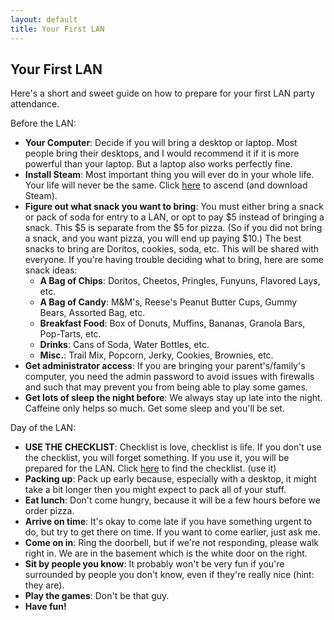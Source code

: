 ```yaml
---
layout: default
title: Your First LAN
---
```


## Your First LAN

Here's a short and sweet guide on how to prepare for your first LAN party attendance.

Before the LAN:

- **Your Computer**: Decide if you will bring a desktop or laptop. Most people bring their desktops, and I would recommend it if it is more powerful than your laptop. But a laptop also works perfectly fine.
- **Install Steam**: Most important thing you will ever do in your whole life. Your life will never be the same. Click [here](http://store.steampowered.com/about/) to ascend (and download Steam).
- **Figure out what snack you want to bring**: You must either bring a snack or pack of soda for entry to a LAN, or opt to pay $5 instead of bringing a snack. This $5 is separate from the $5 for pizza. (So if you did not bring a snack, and you want pizza, you will end up paying $10.) The best snacks to bring are Doritos, cookies, soda, etc. This will be shared with everyone. If you're having trouble deciding what to bring, here are some snack ideas:
  - **A Bag of Chips**: Doritos, Cheetos, Pringles, Funyuns, Flavored Lays, etc.
  - **A Bag of Candy**: M&M's, Reese's Peanut Butter Cups, Gummy Bears, Assorted Bag, etc.
  - **Breakfast Food**: Box of Donuts, Muffins, Bananas, Granola Bars, Pop-Tarts, etc.
  - **Drinks**: Cans of Soda, Water Bottles, etc.
  - **Misc.**: Trail Mix, Popcorn, Jerky, Cookies, Brownies, etc.
- **Get administrator access**: If you are bringing your parent's/family's computer, you need the admin password to avoid issues with firewalls and such that may prevent you from being able to play some games.
- **Get lots of sleep the night before**: We always stay up late into the night. Caffeine only helps so much. Get some sleep and you'll be set.

Day of the LAN:

- **USE THE CHECKLIST**: Checklist is love, checklist is life. If you don't use the checklist, you will forget something. If you use it, you will be prepared for the LAN. Click [here](https://docs.google.com/document/d/1Y3UrP7L8gHSwFeqJHDsV3vuJ28vzJbHS7lOWkD7EUts/edit) to find the checklist. (use it)
- **Packing up**: Pack up early because, especially with a desktop, it might take a bit longer then you might expect to pack all of your stuff.
- **Eat lunch**: Don't come hungry, because it will be a few hours before we order pizza.
- **Arrive on time**: It's okay to come late if you have something urgent to do, but try to get there on time. If you want to come earlier, just ask me.
- **Come on in**: Ring the doorbell, but if we're not responding, please walk right in. We are in the basement which is the white door on the right.
- **Sit by people you know**: It probably won't be very fun if you're surrounded by people you don't know, even if they're really nice (hint: they are).
- **Play the games**: Don't be that guy.
- **Have fun!**
